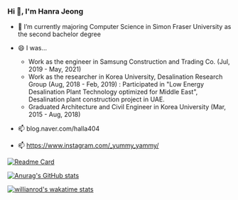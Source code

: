 ### Hi 👋, I'm Hanra Jeong

- 🌱 I’m currently majoring Computer Science in Simon Fraser University as the second bachelor degree
- 😄 I was...
  - Work as the engineer in Samsung Construction and Trading Co. (Jul, 2019 - May, 2021)
  - Work as the researcher in Korea University, Desalination Research Group (Aug, 2018 - Feb, 2019)
    : Participated in "Low Energy Desalination Plant Technology optimized for Middle East", Desalination plant construction project in UAE.
  - Graduated Architecture and Civil Engineer in Korea University (Mar, 2015 - Aug, 2018)

- 📫 blog.naver.com/halla404
- 📫 https://www.instagram.com/_yummy_yammy/

[![Readme Card](https://github-readme-stats.vercel.app/api/pin/?username=hanrajeong&repo=CSstudying&theme=dark&hide_border=true)](https://github.com/hanrajeong/CSstudying)

[![Anurag's GitHub stats](https://github-readme-stats.vercel.app/api?username=hanrajeong&hide=prs&count_private=true&include_all_commits=true&theme=dracula&hide_border=false)](https://github.com/hanrajeong)

[![willianrod's wakatime stats](https://github-readme-stats.vercel.app/api/wakatime?username=hanrajeong&v=2&theme=dracula&layout=compact)](https://github.com/hanrajeong)

